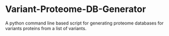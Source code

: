 # Variant-Proteome-DB-Generator
A python command line based script for generating proteome databases for variants proteins from a list of variants.
